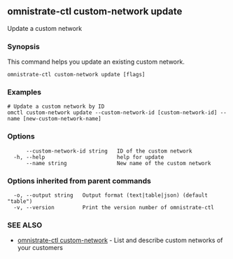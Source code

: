 ## omnistrate-ctl custom-network update

Update a custom network

### Synopsis

This command helps you update an existing custom network.

```
omnistrate-ctl custom-network update [flags]
```

### Examples

```
# Update a custom network by ID
omctl custom-network update --custom-network-id [custom-network-id] --name [new-custom-network-name]
```

### Options

```
      --custom-network-id string   ID of the custom network
  -h, --help                       help for update
      --name string                New name of the custom network
```

### Options inherited from parent commands

```
  -o, --output string   Output format (text|table|json) (default "table")
  -v, --version         Print the version number of omnistrate-ctl
```

### SEE ALSO

* [omnistrate-ctl custom-network](omnistrate-ctl_custom-network.md)	 - List and describe custom networks of your customers

